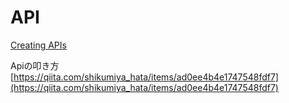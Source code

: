 # API

[Creating APIs](API%201f4ce0c425164e149b77f6e8e8886206/Creating%20APIs%20ddafc52129224186aae97b44237893f2.md)

Apiの叩き方
[https://qiita.com/shikumiya_hata/items/ad0ee4b4e1747548fdf7](https://qiita.com/shikumiya_hata/items/ad0ee4b4e1747548fdf7)